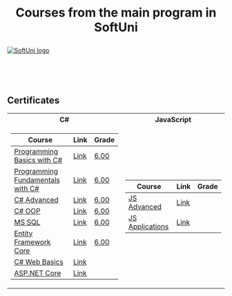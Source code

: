# <p align="center"> Courses from the main program in SoftUni <p>

<a href="https://softuni.bg/trainings/courses" rel="Courses"> ![SoftUni logo][logo] </a>

[logo]: http://innovationstarterbox.bg/wp-content/uploads/2016/05/Softuni_logo_trasparent.png "Logo Title Text 2"

<br/>
<br/>
<br/>

<h2> Certificates </h2>

<table>

<tr>
  <th> C# </th>
  <th> JavaScript </th>
</tr>

<tr>
  <td>

| **Course**                                                            | **Link**                                                   | **Grade**
| --------------------------------------------------------------------- | ---------------------------------------------------------- | --------------  |
| <a href="https://softuni.bg/trainings/3062/programming-basics-with-c-sharp-september-2020" > Programming Basics with C# </a>         | <a href="https://softuni.bg/certificates/details/88931/9bfbd8e0"> Link</a> | <a href="https://softuni.bg/certificates/details/88931/9bfbd8e0"> 6.00 </a> |
| <a href="https://softuni.bg/trainings/3213/csharp-fundamentals-january-2021/internal"> Programming Fundamentals with C# </a> | <a href="https://softuni.bg/certificates/details/103703/84bfcf20"> Link</a> | <a href="https://softuni.bg/certificates/details/103703/84bfcf20"> 6.00 </a> |
| <a href="https://softuni.bg/trainings/3343/csharp-advanced-may-2021/internal" > C# Advanced </a>   | <a href="https://softuni.bg/certificates/details/108648/b733532f"> Link</a> | <a href="https://softuni.bg/certificates/details/108648/b733532f"> 6.00 </a> |
| <a href="https://softuni.bg/trainings/3344/csharp-oop-june-2021/internal" > C# OOP </a>         | <a href="https://softuni.bg/certificates/details/113013/b0636067"> Link</a> | <a href="https://softuni.bg/certificates/details/113013/b0636067"> 6.00 </a> |
| <a href="https://softuni.bg/trainings/3531/ms-sql-september-2021/internal" > MS SQL </a>         | <a href="https://softuni.bg/certificates/details/114134/470506e9"> Link</a> | <a href="https://softuni.bg/certificates/details/114134/470506e9"> 6.00 </a> |
| <a href="https://softuni.bg/trainings/3492/entity-framework-core-october-2021" > Entity Framework Core </a>         | <a href="https://softuni.bg/certificates/details/119139/9f8182b1"> Link</a> | <a href="https://softuni.bg/certificates/details/119139/9f8182b1"> 6.00 </a> |
| <a href="https://softuni.bg/trainings/3353/csharp-web-basics-basics-may-2021/internal" > C# Web Basics </a>         | <a href="https://softuni.bg/trainings/3353/csharp-web-basics-basics-may-2021/internal"> Link</a> |
| <a href="https://softuni.bg/trainings/3354/asp-dot-net-core-june-2021/internal" > ASP.NET Core </a>         | <a href="https://softuni.bg/trainings/3354/asp-dot-net-core-june-2021/internal"> Link</a> |
    
</td>
<td>

| **Course**                                                                                  | **Link**                                                   | **Grade**
| ------------------------------------------------------------------------------------------- | ----------------------------------------------------------- | -------------- |
| <a href="https://softuni.bg/trainings/3588/js-advanced-january-2022"> JS Advanced </a>          | <a href="https://softuni.bg/trainings/3588/js-advanced-january-2022"> Link </a> |
| <a href="https://softuni.bg/trainings/3589/js-applications-february-2022"> JS Applications </a> | <a href="https://softuni.bg/trainings/3589/js-applications-february-2022"> Link </a> |

</td>
</tr>
